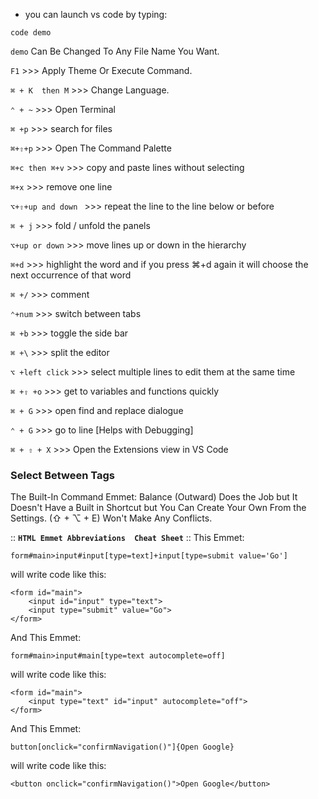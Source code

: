 * you can launch vs code by typing: 

```
code demo
```

`demo` Can Be Changed To Any File Name You Want. 

`F1`  >>> Apply Theme Or Execute Command.

`⌘ + K  then M`  >>> Change Language. 

`⌃ + ~` >>> Open Terminal

`⌘ +p` >>> search for files

`⌘+⇧+p` >>> Open The Command Palette

`⌘+c then ⌘+v`  >>> copy and paste lines without selecting

`⌘+x`  >>> remove one line

`⌥+⇧+up and down `  >>> repeat the line to the line below or before

`⌘ + j`  >>> fold / unfold the panels

`⌥+up or down` >>> move lines up or down in the hierarchy 

`⌘+d` >>> highlight the word and if you press ⌘+d again it will choose the next occurrence of that word

`⌘ +/`  >>> comment

`⌃+num` >>> switch between tabs

`⌘ +b`  >>> toggle the side bar 

`⌘ +\`  >>> split the editor

`⌥ +left click` >>> select multiple lines to edit them at the same time

`⌘ +⇧ +o` >>> get to variables and functions quickly

`⌘ + G` >>> open find and replace dialogue 

`⌃ + G` >>> go to line \[Helps with Debugging\]

`⌘ + ⇧ + X` >>> Open the Extensions view in VS Code 


### Select Between Tags

The Built-In Command Emmet: Balance (Outward) Does the Job but It Doesn't Have a Built in Shortcut but You Can Create Your Own From the Settings. (⇧ + ⌥ + E) Won't Make Any Conflicts.

:: __`HTML Emmet Abbreviations  Cheat Sheet`__ ::
This Emmet:

```
form#main>input#input[type=text]+input[type=submit value='Go']
```

will write code like this: 

```
<form id="main">
    <input id="input" type="text">
    <input type="submit" value="Go">
</form>
```

And This Emmet: 

```
form#main>input#main[type=text autocomplete=off]
```

will write code like this: 

```
<form id="main">
    <input type="text" id="input" autocomplete="off">
</form>
```

And This Emmet: 

```
button[onclick="confirmNavigation()"]{Open Google}
```

will write code like this: 

```
<button onclick="confirmNavigation()">Open Google</button>
```
